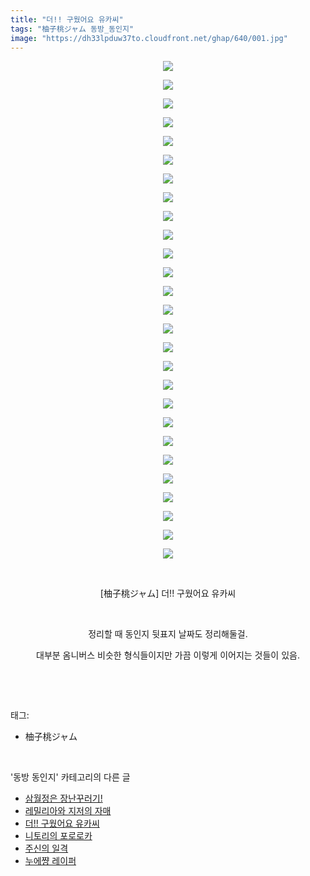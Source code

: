 ```yaml
---
title: "더!! 구웠어요 유카씨"
tags: "柚子桃ジャム 동방_동인지"
image: "https://dh33lpduw37to.cloudfront.net/ghap/640/001.jpg"
---
```

<div class="article">
<p style="text-align: center; clear: none; float: none;"><img src="{{ site.imgserver2 }}/ghap/640/001.jpg"/></p>
<p style="text-align: center; clear: none; float: none;"><img src="{{ site.imgserver2 }}/ghap/640/002.jpg"/></p>
<p style="text-align: center; clear: none; float: none;"><img src="{{ site.imgserver2 }}/ghap/640/003.jpg"/></p>
<p style="text-align: center; clear: none; float: none;"><img src="{{ site.imgserver2 }}/ghap/640/004.jpg"/></p>
<p style="text-align: center; clear: none; float: none;"><img src="{{ site.imgserver2 }}/ghap/640/005.jpg"/></p>
<p style="text-align: center; clear: none; float: none;"><img src="{{ site.imgserver2 }}/ghap/640/006.jpg"/></p>
<p style="text-align: center; clear: none; float: none;"><img src="{{ site.imgserver2 }}/ghap/640/007.jpg"/></p>
<p style="text-align: center; clear: none; float: none;"><img src="{{ site.imgserver2 }}/ghap/640/008.jpg"/></p>
<p style="text-align: center; clear: none; float: none;"><img src="{{ site.imgserver2 }}/ghap/640/009.jpg"/></p>
<p style="text-align: center; clear: none; float: none;"><img src="{{ site.imgserver2 }}/ghap/640/010.jpg"/></p>
<p style="text-align: center; clear: none; float: none;"><img src="{{ site.imgserver2 }}/ghap/640/011.jpg"/></p>
<p style="text-align: center; clear: none; float: none;"><img src="{{ site.imgserver2 }}/ghap/640/012.jpg"/></p>
<p style="text-align: center; clear: none; float: none;"><img src="{{ site.imgserver2 }}/ghap/640/013.jpg"/></p>
<p style="text-align: center; clear: none; float: none;"><img src="{{ site.imgserver2 }}/ghap/640/014.jpg"/></p>
<p style="text-align: center; clear: none; float: none;"><img src="{{ site.imgserver2 }}/ghap/640/015.jpg"/></p>
<p style="text-align: center; clear: none; float: none;"><img src="{{ site.imgserver2 }}/ghap/640/016.jpg"/></p>
<p style="text-align: center; clear: none; float: none;"><img src="{{ site.imgserver2 }}/ghap/640/017.jpg"/></p>
<p style="text-align: center; clear: none; float: none;"><img src="{{ site.imgserver2 }}/ghap/640/018.jpg"/></p>
<p style="text-align: center; clear: none; float: none;"><img src="{{ site.imgserver2 }}/ghap/640/019.jpg"/></p>
<p style="text-align: center; clear: none; float: none;"><img src="{{ site.imgserver2 }}/ghap/640/020.jpg"/></p>
<p style="text-align: center; clear: none; float: none;"><img src="{{ site.imgserver2 }}/ghap/640/021.jpg"/></p>
<p style="text-align: center; clear: none; float: none;"><img src="{{ site.imgserver2 }}/ghap/640/022.jpg"/></p>
<p style="text-align: center; clear: none; float: none;"><img src="{{ site.imgserver2 }}/ghap/640/023.jpg"/></p>
<p style="text-align: center; clear: none; float: none;"><img src="{{ site.imgserver2 }}/ghap/640/024.jpg"/></p>
<p style="text-align: center; clear: none; float: none;"><img src="{{ site.imgserver2 }}/ghap/640/025.jpg"/></p>
<p style="text-align: center; clear: none; float: none;"><img src="{{ site.imgserver2 }}/ghap/640/026.jpg"/></p>
<p style="text-align: center; clear: none; float: none;"><img src="{{ site.imgserver2 }}/ghap/640/027.jpg"/></p>
<p style="text-align: center; clear: none; float: none;"><br/></p>
<p style="text-align: center; clear: none; float: none;">[柚子桃ジャム] 더!! 구웠어요 유카씨</p>
<p style="text-align: center; clear: none; float: none;"><br/></p>
<p style="text-align: center; clear: none; float: none;">정리할 때 동인지 뒷표지 날짜도 정리해둘걸.</p>
<p style="text-align: center; clear: none; float: none;">대부분 옴니버스 비슷한 형식들이지만 가끔 이렇게 이어지는 것들이 있음.</p>
<p><br/></p>
</div><br/>
<div class="tagTrail">
<p>태그: </p>
<ul>
<li>柚子桃ジャム</li>
</ul>
</div><br/>
<div class="another">
<p>'동방 동인지' 카테고리의 다른 글</p>
<ul>
<li><a href="/ghap_642">삼월정은 장난꾸러기!</a></li>
<li><a href="/ghap_641">레밀리아와 지저의 자매</a></li>
<li><a href="/ghap_640">더!! 구웠어요 유카씨</a></li>
<li><a href="/ghap_639">니토리의 포로로카</a></li>
<li><a href="/ghap_638">주신의 일격</a></li>
<li><a href="/ghap_637">누에쨩 레이퍼</a></li>
</ul>
</div><br/>
<div class="cb_module cb_fluid">
<div class="cb_wrt cb_profile">
</div><!-- commentList close -->
</div><br/>
